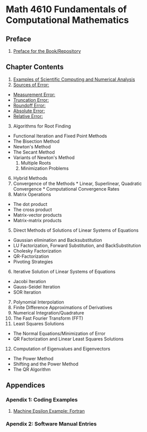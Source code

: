 # Math 4610 Fundamentals of Computational Mathematics

## Preface

1. [Preface for the Book/Repository](https://jvkoebbe.github.io/math4610/chapter00/preface)

## Chapter Contents

1. [Examples of Scientific Computing and Numerical Analysis](https://jvkoebbe.github.io/math4610/chapter01/examples)
2. [Sources of Error:](https://jvkoebbe.github.io/math4610/chapter02/sourcesOfError)
  * [Measurement Error:](https://jvkoebbe.github.io/math4610/chapter02/measurementError)
  * [Truncation Error:](https://jvkoebbe.github.io/math4610/chapter02/truncationError)
  * [Roundoff Error:](https://jvkoebbe.github.io/math4610/chapter02/roundoffError)
  * [Absolute Error:](https://jvkoebbe.github.io/math4610/chapter02/absoluteError)
  * [Relative Error:](https://jvkoebbe.github.io/math4610/chapter02/relativeError)
3. Algorithms for Root Finding
  * Functional Iteration and Fixed Point Methods
  * The Bisection Method
  * Newton's Method
  * The Secant Method
  * Variants of Newton's Method
    1. Multiple Roots
    2. Minimization Problems
  6. Hybrid Methods
  7. Convergence of the Methods
    * Linear, Superlinear, Quadratic Convergence
    * Computational Convergence Rates
4. Matrix Operations
  * The dot product
  * The cross product
  * Matrix-vector products
  * Matrix-matrix products
5. Direct Methods of Solutions of Linear Systems of Equations
  * Gaussian elimination and Backsubstitution
  * LU Factorization, Forward Substitution, and BackSubstitution
  * Cholesky Factorization
  * QR-Factorization
  * Pivoting Strategies
6. Iterative Solution of Linear Systems of Equations
  * Jacobi Iteration
  * Gauss-Seidel Iteration
  * SOR Iteration
7. Polynomial Interpolation
8. Finite Difference Approximations of Derivatives
9. Numerical Integration/Quadrature
10. The Fast Fourier Transform (FFT)
11. Least Squares Solutions
  * The Normal Equations/Minimization of Error
  * QR Factorization and Linear Least Squares Solutions
12. Computation of Eigenvalues and Eigenvectors
  * The Power Method
  * Shifting and the Power Method
  * The QR Algorithm
  
## Appendices

### Apendix 1: Coding Examples

  1. [Machine Epsilon Example: Fortran](https://jvkoebbe.github.io/math4610/appendix01/maceps.f)

### Apendix 2: Software Manual Entries
